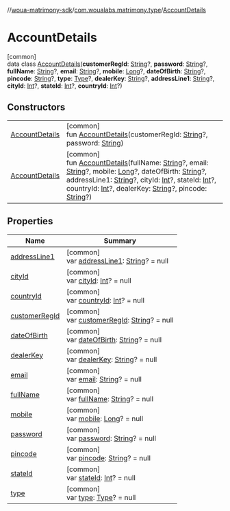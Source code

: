 //[woua-matrimony-sdk](../../../index.md)/[com.woualabs.matrimony.type](../index.md)/[AccountDetails](index.md)

# AccountDetails

[common]\
data class [AccountDetails](index.md)(**customerRegId**: [String](https://kotlinlang.org/api/latest/jvm/stdlib/kotlin/-string/index.html)?, **password**: [String](https://kotlinlang.org/api/latest/jvm/stdlib/kotlin/-string/index.html)?, **fullName**: [String](https://kotlinlang.org/api/latest/jvm/stdlib/kotlin/-string/index.html)?, **email**: [String](https://kotlinlang.org/api/latest/jvm/stdlib/kotlin/-string/index.html)?, **mobile**: [Long](https://kotlinlang.org/api/latest/jvm/stdlib/kotlin/-long/index.html)?, **dateOfBirth**: [String](https://kotlinlang.org/api/latest/jvm/stdlib/kotlin/-string/index.html)?, **pincode**: [String](https://kotlinlang.org/api/latest/jvm/stdlib/kotlin/-string/index.html)?, **type**: [Type](../-type/index.md)?, **dealerKey**: [String](https://kotlinlang.org/api/latest/jvm/stdlib/kotlin/-string/index.html)?, **addressLine1**: [String](https://kotlinlang.org/api/latest/jvm/stdlib/kotlin/-string/index.html)?, **cityId**: [Int](https://kotlinlang.org/api/latest/jvm/stdlib/kotlin/-int/index.html)?, **stateId**: [Int](https://kotlinlang.org/api/latest/jvm/stdlib/kotlin/-int/index.html)?, **countryId**: [Int](https://kotlinlang.org/api/latest/jvm/stdlib/kotlin/-int/index.html)?)

## Constructors

| | |
|---|---|
| [AccountDetails](-account-details.md) | [common]<br>fun [AccountDetails](-account-details.md)(customerRegId: [String](https://kotlinlang.org/api/latest/jvm/stdlib/kotlin/-string/index.html)?, password: [String](https://kotlinlang.org/api/latest/jvm/stdlib/kotlin/-string/index.html)) |
| [AccountDetails](-account-details.md) | [common]<br>fun [AccountDetails](-account-details.md)(fullName: [String](https://kotlinlang.org/api/latest/jvm/stdlib/kotlin/-string/index.html)?, email: [String](https://kotlinlang.org/api/latest/jvm/stdlib/kotlin/-string/index.html)?, mobile: [Long](https://kotlinlang.org/api/latest/jvm/stdlib/kotlin/-long/index.html)?, dateOfBirth: [String](https://kotlinlang.org/api/latest/jvm/stdlib/kotlin/-string/index.html)?, addressLine1: [String](https://kotlinlang.org/api/latest/jvm/stdlib/kotlin/-string/index.html)?, cityId: [Int](https://kotlinlang.org/api/latest/jvm/stdlib/kotlin/-int/index.html)?, stateId: [Int](https://kotlinlang.org/api/latest/jvm/stdlib/kotlin/-int/index.html)?, countryId: [Int](https://kotlinlang.org/api/latest/jvm/stdlib/kotlin/-int/index.html)?, dealerKey: [String](https://kotlinlang.org/api/latest/jvm/stdlib/kotlin/-string/index.html)?, pincode: [String](https://kotlinlang.org/api/latest/jvm/stdlib/kotlin/-string/index.html)?) |

## Properties

| Name | Summary |
|---|---|
| [addressLine1](address-line1.md) | [common]<br>var [addressLine1](address-line1.md): [String](https://kotlinlang.org/api/latest/jvm/stdlib/kotlin/-string/index.html)? = null |
| [cityId](city-id.md) | [common]<br>var [cityId](city-id.md): [Int](https://kotlinlang.org/api/latest/jvm/stdlib/kotlin/-int/index.html)? = null |
| [countryId](country-id.md) | [common]<br>var [countryId](country-id.md): [Int](https://kotlinlang.org/api/latest/jvm/stdlib/kotlin/-int/index.html)? = null |
| [customerRegId](customer-reg-id.md) | [common]<br>var [customerRegId](customer-reg-id.md): [String](https://kotlinlang.org/api/latest/jvm/stdlib/kotlin/-string/index.html)? = null |
| [dateOfBirth](date-of-birth.md) | [common]<br>var [dateOfBirth](date-of-birth.md): [String](https://kotlinlang.org/api/latest/jvm/stdlib/kotlin/-string/index.html)? = null |
| [dealerKey](dealer-key.md) | [common]<br>var [dealerKey](dealer-key.md): [String](https://kotlinlang.org/api/latest/jvm/stdlib/kotlin/-string/index.html)? = null |
| [email](email.md) | [common]<br>var [email](email.md): [String](https://kotlinlang.org/api/latest/jvm/stdlib/kotlin/-string/index.html)? = null |
| [fullName](full-name.md) | [common]<br>var [fullName](full-name.md): [String](https://kotlinlang.org/api/latest/jvm/stdlib/kotlin/-string/index.html)? = null |
| [mobile](mobile.md) | [common]<br>var [mobile](mobile.md): [Long](https://kotlinlang.org/api/latest/jvm/stdlib/kotlin/-long/index.html)? = null |
| [password](password.md) | [common]<br>var [password](password.md): [String](https://kotlinlang.org/api/latest/jvm/stdlib/kotlin/-string/index.html)? = null |
| [pincode](pincode.md) | [common]<br>var [pincode](pincode.md): [String](https://kotlinlang.org/api/latest/jvm/stdlib/kotlin/-string/index.html)? = null |
| [stateId](state-id.md) | [common]<br>var [stateId](state-id.md): [Int](https://kotlinlang.org/api/latest/jvm/stdlib/kotlin/-int/index.html)? = null |
| [type](type.md) | [common]<br>var [type](type.md): [Type](../-type/index.md)? = null |
